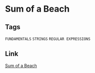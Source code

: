 # Sum of a Beach


## Tags

`FUNDAMENTALS` `STRINGS` `REGULAR EXPRESSIONS`

## Link

[Sum of a Beach](https://www.codewars.com/kata/5b37a50642b27ebf2e000010)